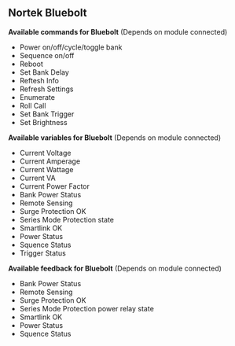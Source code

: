 ## Nortek Bluebolt

**Available commands for Bluebolt** (Depends on module connected)

- Power on/off/cycle/toggle bank
- Sequence on/off
- Reboot
- Set Bank Delay
- Reftesh Info
- Refresh Settings
- Enumerate
- Roll Call
- Set Bank Trigger
- Set Brightness

**Available variables for Bluebolt** (Depends on module connected)

- Current Voltage
- Current Amperage
- Current Wattage
- Current VA
- Current Power Factor
- Bank Power Status
- Remote Sensing
- Surge Protection OK
- Series Mode Protection state
- Smartlink OK
- Power Status
- Squence Status
- Trigger Status

**Available feedback for Bluebolt** (Depends on module connected)

- Bank Power Status
- Remote Sensing
- Surge Protection OK
- Series Mode Protection power relay state
- Smartlink OK
- Power Status
- Squence Status
